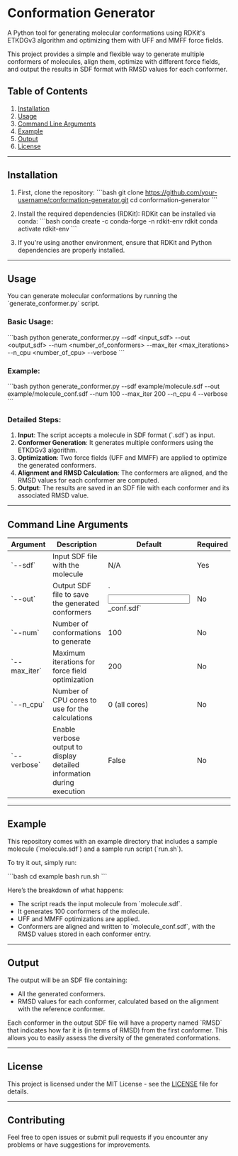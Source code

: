 # Conformation Generator

A Python tool for generating molecular conformations using RDKit's ETKDGv3 algorithm and optimizing them with UFF and MMFF force fields.

This project provides a simple and flexible way to generate multiple conformers of molecules, align them, optimize with different force fields, and output the results in SDF format with RMSD values for each conformer.

## Table of Contents
1. [Installation](#installation)
2. [Usage](#usage)
3. [Command Line Arguments](#command-line-arguments)
4. [Example](#example)
5. [Output](#output)
6. [License](#license)

---

## Installation

1. First, clone the repository:
    \`\`\`bash
    git clone https://github.com/your-username/conformation-generator.git
    cd conformation-generator
    \`\`\`

2. Install the required dependencies (RDKit):
    RDKit can be installed via conda:
    \`\`\`bash
    conda create -c conda-forge -n rdkit-env rdkit
    conda activate rdkit-env
    \`\`\`

3. If you're using another environment, ensure that RDKit and Python dependencies are properly installed.

---

## Usage

You can generate molecular conformations by running the \`generate_conformer.py\` script. 

### Basic Usage:
\`\`\`bash
python generate_conformer.py --sdf <input_sdf> --out <output_sdf> --num <number_of_conformers> --max_iter <max_iterations> --n_cpu <number_of_cpu> --verbose
\`\`\`

### Example:
\`\`\`bash
python generate_conformer.py --sdf example/molecule.sdf --out example/molecule_conf.sdf --num 100 --max_iter 200 --n_cpu 4 --verbose
\`\`\`

### Detailed Steps:
1. **Input**: The script accepts a molecule in SDF format (\`.sdf\`) as input.
2. **Conformer Generation**: It generates multiple conformers using the ETKDGv3 algorithm.
3. **Optimization**: Two force fields (UFF and MMFF) are applied to optimize the generated conformers.
4. **Alignment and RMSD Calculation**: The conformers are aligned, and the RMSD values for each conformer are computed.
5. **Output**: The results are saved in an SDF file with each conformer and its associated RMSD value.

---

## Command Line Arguments

| Argument        | Description                                                                 | Default         | Required |
|-----------------|-----------------------------------------------------------------------------|-----------------|----------|
| \`--sdf\`         | Input SDF file with the molecule                                             | N/A             | Yes      |
| \`--out\`         | Output SDF file to save the generated conformers                             | \`<input>_conf.sdf\` | No    |
| \`--num\`         | Number of conformations to generate                                          | 100             | No       |
| \`--max_iter\`    | Maximum iterations for force field optimization                              | 200             | No       |
| \`--n_cpu\`       | Number of CPU cores to use for the calculations                              | 0 (all cores)   | No       |
| \`--verbose\`     | Enable verbose output to display detailed information during execution       | False           | No       |

---

## Example

This repository comes with an example directory that includes a sample molecule (\`molecule.sdf\`) and a sample run script (\`run.sh\`). 

To try it out, simply run:

\`\`\`bash
cd example
bash run.sh
\`\`\`

Here’s the breakdown of what happens:
- The script reads the input molecule from \`molecule.sdf\`.
- It generates 100 conformers of the molecule.
- UFF and MMFF optimizations are applied.
- Conformers are aligned and written to \`molecule_conf.sdf\`, with the RMSD values stored in each conformer entry.

---

## Output

The output will be an SDF file containing:
- All the generated conformers.
- RMSD values for each conformer, calculated based on the alignment with the reference conformer.

Each conformer in the output SDF file will have a property named \`RMSD\` that indicates how far it is (in terms of RMSD) from the first conformer. This allows you to easily assess the diversity of the generated conformations.

---

## License

This project is licensed under the MIT License - see the [LICENSE](LICENSE) file for details.

---

## Contributing

Feel free to open issues or submit pull requests if you encounter any problems or have suggestions for improvements.

